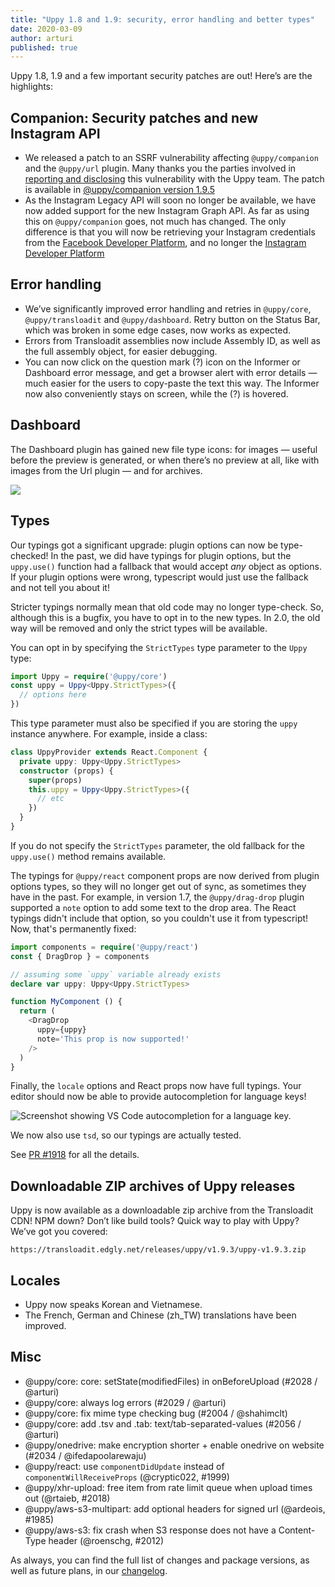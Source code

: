 ```yaml
---
title: "Uppy 1.8 and 1.9: security, error handling and better types"
date: 2020-03-09
author: arturi
published: true
---
```


Uppy 1.8, 1.9 and a few important security patches are out! Here’s are the highlights:

<!--more-->

## Companion: Security patches and new Instagram API

* We released a patch to an SSRF vulnerability affecting `@uppy/companion` and the `@uppy/url` plugin. Many thanks you the parties involved in [reporting and disclosing](https://hackerone.com/reports/786956) this vulnerability with the Uppy team. The patch is available in [@uppy/companion version 1.9.5](https://github.com/transloadit/uppy/blob/master/CHANGELOG.md#194)
* As the Instagram Legacy API will soon no longer be available, we have now added support for the new Instagram Graph API. As far as using this on `@uppy/companion` goes, not much has changed. The only difference is that you will now be retrieving your Instagram credentials from the [Facebook Developer Platform](https://developers.facebook.com/), and no longer the [Instagram Developer Platform](https://www.instagram.com/developer/)

## Error handling

* We’ve significantly improved error handling and retries in `@uppy/core`, `@uppy/transloadit` and `@uppy/dashboard`. Retry button on the Status Bar, which was broken in some edge cases, now works as expected.
* Errors from Transloadit assemblies now include Assembly ID, as well as the full assembly object, for easier debugging.
* You can now click on the question mark (?) icon on the Informer or Dashboard error message, and get a browser alert with error details — much easier for the users to copy-paste the text this way. The Informer now also conveniently stays on screen, while the (?) is hovered.

## Dashboard

The Dashboard plugin has gained new file type icons: for images — useful before the preview is generated, or when there’s no preview at all, like with images from the Url plugin — and for archives.

![](/images/blog/1.9/file-type-icons.png)

## Types

Our typings got a significant upgrade: plugin options can now be type-checked! In the past, we did have typings for plugin options, but the `uppy.use()` function had a fallback that would accept _any_ object as options. If your plugin options were wrong, typescript would just use the fallback and not tell you about it!

Stricter typings normally mean that old code may no longer type-check. So, although this is a bugfix, you have to opt in to the new types. In 2.0, the old way will be removed and only the strict types will be available.

You can opt in by specifying the `StrictTypes` type parameter to the `Uppy` type:

```typescript
import Uppy = require('@uppy/core')
const uppy = Uppy<Uppy.StrictTypes>({
  // options here
})
```

This type parameter must also be specified if you are storing the `uppy` instance anywhere. For example, inside a class:

```typescript
class UppyProvider extends React.Component {
  private uppy: Uppy<Uppy.StrictTypes>
  constructor (props) {
    super(props)
    this.uppy = Uppy<Uppy.StrictTypes>({
      // etc
    })
  }
}
```

If you do not specify the `StrictTypes` parameter, the old fallback for the `uppy.use()` method remains available.

The typings for `@uppy/react` component props are now derived from plugin options types, so they will no longer get out of sync, as sometimes they have in the past. For example, in version 1.7, the `@uppy/drag-drop` plugin supported a `note` option to add some text to the drop area. The React typings didn't include that option, so you couldn't use it from typescript! Now, that's permanently fixed:

```typescript
import components = require('@uppy/react')
const { DragDrop } = components

// assuming some `uppy` variable already exists
declare var uppy: Uppy<Uppy.StrictTypes>

function MyComponent () {
  return (
    <DragDrop
      uppy={uppy}
      note='This prop is now supported!'
    />
  )
}
```

Finally, the `locale` options and React props now have full typings. Your editor should now be able to provide autocompletion for language keys!

![Screenshot showing VS Code autocompletion for a language key.](/images/blog/1.9/locale-type.png)

We now also use `tsd`, so our typings are actually tested.

See [PR #1918](https://github.com/transloadit/uppy/pull/1918) for all the details.

## Downloadable ZIP archives of Uppy releases

Uppy is now available as a downloadable zip archive from the Transloadit CDN! NPM down? Don’t like build tools? Quick way to play with Uppy? We’ve got you covered:

```
https://transloadit.edgly.net/releases/uppy/v1.9.3/uppy-v1.9.3.zip
```

## Locales

* Uppy now speaks Korean and Vietnamese.
* The French, German and Chinese (zh_TW) translations have been improved.

## Misc

- @uppy/core: core: setState(modifiedFiles) in onBeforeUpload (#2028 / @arturi)
- @uppy/core: always log errors (#2029 / @arturi)
- @uppy/core: fix mime type checking bug (#2004 / @shahimclt)
- @uppy/core: add .tsv and .tab: text/tab-separated-values (#2056 / @arturi)
- @uppy/onedrive: make encryption shorter + enable onedrive on website (#2034 / @ifedapoolarewaju)
- @uppy/react: use `componentDidUpdate` instead of `componentWillReceiveProps` (@cryptic022, #1999)
- @uppy/xhr-upload: free item from rate limit queue when upload times out (@rtaieb, #2018)
- @uppy/aws-s3-multipart: add optional headers for signed url (@ardeois, #1985)
- @uppy/aws-s3: fix crash when S3 response does not have a Content-Type header (@roenschg, #2012)

As always, you can find the full list of changes and package versions, as well as future plans, in our [changelog](https://github.com/transloadit/uppy/blob/master/CHANGELOG.md).
